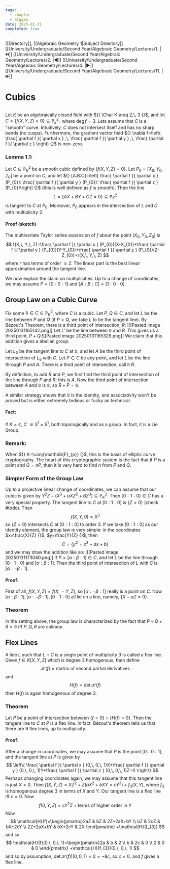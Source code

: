 ```yaml
---
tags:
  - chapter
  - alggeo
date: 2025-01-31
completed: true
---
```

[[Directory]], [[Algebraic Geometry 1|Subject Directory]]
[[University/Undergraduate/Second Year/Algebraic Geometry/Lectures/1. |🞀🞀]] [[University/Undergraduate/Second Year/Algebraic Geometry/Lectures/2. |◀]] [[University/Undergraduate/Second Year/Algebraic Geometry/Lectures/4. |▶]] [[University/Undergraduate/Second Year/Algebraic Geometry/Lectures/11. |🞂🞂]]
# Cubics
## 
### 
Let $K$ be an algebraically closed field with ${} \Char K \neq 2,\, 3 {}$, and let ${} C=\{ f(X,\, Y,\, Z)=0 \} \subseteq \mathbb{P}_{k}^{2}, {}$ where $\deg f=3 {}$. Lets assume that $C$ is a "smooth" curve. Intuitively, $C$ does not intersect itself and has no sharp bends (no cusps). Furthermore, the gradient vector field ${} \nabla f=\left( \frac{ \partial f }{ \partial x } ,\, \frac{ \partial f }{ \partial y } ,\, \frac{ \partial f }{ \partial z }  \right) {}$ is non-zero.
### Lemma 1.1:
Let ${} C \subseteq \mathbb{P}_{K}^{2} {}$ be a smooth cubic defined by ${} \{ f(X,\, Y,\, Z) =0\} {}$. Let ${} P_{0}=[X_{0},\, Y_{0},\, Z_{0}] {}$ be a point on $C$, and let ${} [A:B:C]=\left[ \frac{ \partial f }{ \partial x } (P_{0}): \frac{ \partial f }{ \partial y } (P_{0}): \frac{ \partial f }{ \partial z } (P_{0})\right] {}$ (this is well defined as $f {}$ is smooth). Then the line
$$
L=\{ AX+BY+CZ= 0\} \subseteq \mathbb{P}^{2}_{K}
$$
is tangent to $C$ at $P_{0}$. Moreover, ${} P_{0}  {}$ appears in the intersection of ${} L {}$ and $C {}$ with multiplicity ${} 2 {}$. 
#### Proof (sketch)
The multivariate Taylor series expansion of $f$ about the point ${} (X_{0},\, Y_{0},\, Z_{0}) {}$ is
$$
f(X,\, Y,\, Z)=\frac{ \partial f }{ \partial x } (P_{0})(X-X_{0})+\frac{ \partial f }{ \partial y } (P_{0})(Y-Y_{0})+\frac{ \partial f }{ \partial z } (P_{0})(Z-Z_{0})+r(X,\, Y,\, Z)
$$
where $r$ has terms of order $\geq 2 {}$. The linear part is the best linear approximation around the tangent line. 

We now explain the claim on multiplicities. Up to a change of coordinates, we may assume ${} P=[0:0:1] {}$ and ${} [A:B:C]=[1:0:0] {}$. 
## Group Law on a Cubic Curve
Fix some ${} \mathbb{0} \in C \subseteq \mathbb{P}_{K}^{2} {}$, where $C {}$ is a cubic. Let ${} P,\, Q \in C {}$, and let $L$ be the line between $P$ and $Q$ (if $P=Q {}$, we take $L {}$ to be the tangent line). By Bézout's Theorem, there is a third point of intersection, $R$:
![[Pasted image 20250131165142.png]]
Let $L' {}$ be the line between ${} \mathbb{0}$ and $R {}$. This gives us a third point,  $P+Q {}$:![[Pasted image 20250131165329.png]]
We claim that this addition gives a abelian group.

Let ${} L_{\mathbb{0}} {}$ be the tangent line to ${} C$ at ${} \mathbb{0}$, and let $A$ be the third point of intersection of ${} L_{\mathbb{0}} {}$ with $C$. Let ${} P \in C {}$ be any point, and let $L$ be the line through $P$ and $A$. There is a third point of intersection, call it $R$. 

By definition, to add $R$ and $P {}$, we first find the third point of intersection of the line through ${} P$ and $R$; this is $A$. Now the third point of intersection between $A$ and ${} \mathbb{0}$ is ${} \mathbb{0}$, so ${} R+P=\mathbb{0} {}$. 

A similar strategy shows that ${} \mathbb{0}$ is the identity, and associativity won't be proved but is either extremely tedious or fucky an technical. 
#### Fact:
If $K=\mathbb{C}$, ${} C~ \cong S^{1} \times  S^{1} {}$, both topologically and as a group. In fact, it is a Lie Group.
### Remark:
When ${} K=\conj{\mathbb{F}_{p}} {}$, this is the basis of elliptic curve cryptography. The heart of this cryptographic system is the fact that if $P$ is a point and ${} Q=nP {}$, then it is very hard to find $n$ from $P$ and $Q$. 
### Simpler Form of the Group Law
Up to a projective linear change of coordinates, we can assume that our cubic is given by ${} Y^{2}Z-(X^{3}+aXZ^{2}+BZ^{3}) \subseteq \mathbb{P}_{K}^{2} {}$. Then ${} [0:1:0] \in C {}$ has a very special property. The tangent line to $C$ at ${} [0:1:0] {}$ is ${} \{ Z=0 \} {}$ (check #todo). Then
$$
f(X,\, Y,\, 0)=X^{3}
$$
so ${} \{ Z=0 \} {}$ intersects $C$ at ${} [0:1:0] {}$ to order $3$. If we take ${} [0:1:0] {}$ as our identity element, the group law is very simple: in the coordinates $x=\frac{X}{Z} {}$, $y=\frac{Y}{Z} {}$, then 
$$
C=\{ y^{2}=x^{3}+ax+b \}
$$
and we may draw the addition like so:
![[Pasted image 20250131173040.png]]
If ${} P=[\alpha:\beta:1] \in C {}$, and let $L {}$ be the line through ${} [0:1:0] {}$ and ${} [\alpha:\beta:1]$. Then the third point of intersection of $L$ with $C$ is ${} [\alpha:-\beta:1] {}$.
#### Proof:
First of all, ${} f(X,\, Y,\, Z)=f(X,\, -Y,\, Z) {}$, so ${} [\alpha:-\beta:1] {}$ really is a point on $C$. Now ${} [\alpha:\beta:1],\, [\alpha:-\beta:1],\, [0:1:0] {}$ all lie on a line, namely, ${} \{ X-\alpha Z=0 \} {}$. 
### Theorem 
In the setting above, the group law is characterized by the fact that ${} P+Q+R=\mathbb{0} {}$ iff ${} P,\, Q,\, R {}$ are colinear. 
## Flex Lines
A line $L$ such that ${} L \cap C {}$ is a single point of multiplicity $3$ is called a flex line. Given ${} f \in K[X,\, Y,\, Z] {}$ which is degree $3 {}$ homogenous, then define
$$
\mathcal{H}(f)=\text{matrix of second partial derivatives}
$$
and
$$
H(f)=\det \mathcal{H}(f)
$$
then ${} H(f)$ is again homogenous of degree $3$. 
### Theorem 
Let $P$ be a point of intersection between ${} \{ f=0 \} \cap  \{ H(f) =0\} {}$. Then the tangent line to $C$ at $P {}$ is a flex line. In fact, Bézout's theorem tells us that there are ${} 9 {}$ flex lines, up to multiplicity.
#### Proof:
After a change in coordinates, we may assume that ${} P$ is the point ${} [0:0:1] {}$, and the tangent line at $P$ is given by
$$
\left\{  \frac{ \partial f }{ \partial x } (0,\, 0,\, 1)X+\frac{ \partial f }{ \partial y } (0,\, 0,\, 1)Y+\frac{ \partial f }{ \partial z } (0,\, 0,\, 1)Z=0  \right\}
$$
Perhaps changing coordinates again, we may assume that this tangent line is just ${} X=0 {}$. Then ${} f(X,\, Y,\, Z)=XZ^{2}+Z(aX^{2}+bXY=cY^{2})+f_{3}(X,\, Y) {}$, where $f_{3} {}$ is homogenous degree $3 {}$ in terms of $X {}$ and $Y {}$. Our tangent line is a flex line iff ${} c=0 {}$. Now
$$
f(0,\, Y,\, Z)=cY^{2}Z+\text{terms of higher order in }Y
$$
Now
$$
\mathcal{H}(f)=\begin{pmatrix}2aZ & bZ & 2Z+2aX+bY \\ bZ & 2cZ & bX+2cY \\ 2Z+2aX+bY & bX+2cY & 2X \end{pmatrix} +\mathcal{H}(f_{3})
$$
and so
$$
\mathcal{H}(f)(0,\, 0,\, 1)=\begin{pmatrix}2a & b & 2 \\ b & 2c & 0 \\ 2 & 0 & 0 \end{pmatrix} +\mathcal{H}(f_{3})(0,\, 0,\, 1)
$$
and so by assumption, ${} \det \mathcal{H}(f))(0,\, 0,\, 1)=0=-8c {}$, so ${} c=0 {}$, and $f$ gives a flex line. 